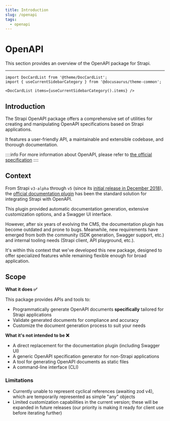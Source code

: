 ```yaml
---
title: Introduction
slug: /openapi
tags:
  - openapi
---
```


# OpenAPI

This section provides an overview of the OpenAPI package for Strapi.

---

```mdx-code-block
import DocCardList from '@theme/DocCardList';
import { useCurrentSidebarCategory } from '@docusaurus/theme-common';

<DocCardList items={useCurrentSidebarCategory().items} />
```

## Introduction

The Strapi OpenAPI package offers a comprehensive set of utilities for creating and manipulating OpenAPI specifications based on Strapi applications.

It features a user-friendly API, a maintainable and extensible codebase, and thorough documentation.

::::info
For more information about OpenAPI, please refer to [the official specification](https://swagger.io/specification/)
::::

## Context

From Strapi `v3-alpha` through `v5` (since its [initial release in December 2018](https://medium.com/strapi/introducing-the-api-documentation-swagger-plugin-29092af2c880)), the [official documentation plugin](https://www.npmjs.com/package/@strapi/plugin-documentation) has been the standard solution for integrating Strapi with OpenAPI.

This plugin provided automatic documentation generation, extensive customization options, and a Swagger UI interface.

However, after six years of evolving the CMS, the documentation plugin has become outdated and prone to bugs. Meanwhile, new requirements have emerged from both the community (SDK generation, Swagger support, etc.) and internal tooling needs (Strapi client, API playground, etc.).

It's within this context that we've developed this new package, designed to offer specialized features while remaining flexible enough for broad application.

## Scope

**What it does ✅**

This package provides APIs and tools to:

- Programmatically generate OpenAPI documents **specifically** tailored for Strapi applications
- Validate generated documents for compliance and accuracy
- Customize the document generation process to suit your needs

**What it's not intended to be ❌**

- A direct replacement for the documentation plugin (including Swagger UI)
- A generic OpenAPI specification generator for non-Strapi applications
- A tool for generating OpenAPI documents as static files
- A command-line interface (CLI)

### Limitations

- Currently unable to represent cyclical references (awaiting zod v4), which are temporarily represented as simple "any" objects
- Limited customization capabilities in the current version; these will be expanded in future releases (our priority is making it ready for client use before iterating further)
